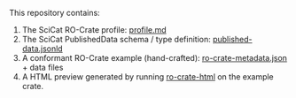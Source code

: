 This repository contains:
1. The SciCat RO-Crate profile: [profile.md](profile.md)
1. The SciCat PublishedData schema / type definition: [published-data.jsonld](scicat-types/published-data.jsonld)
1. A conformant RO-Crate example (hand-crafted): [ro-crate-metadata.json](ro-crate-metadata.json) + data files
1. A HTML preview generated by running [ro-crate-html](https://www.npmjs.com/package/ro-crate-html) on the example crate.